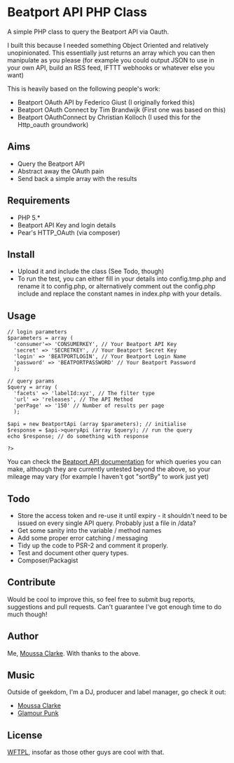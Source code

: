# Beatport API PHP Class

A simple PHP class to query the Beatport API via Oauth.

I built this because I needed something Object Oriented and relatively unopinionated. This essentially just returns an array which you can then manipulate as you please (for example you could output JSON to use in your own API, build an RSS feed, IFTTT webhooks or whatever else you want)

This is heavily based on the following people's work:

* Beatport OAuth API by Federico Giust (I originally forked this)
* Beatport OAuth Connect by Tim Brandwijk (First one was based on this)
* Beatport OAuthConnect by Christian Kolloch (I used this for the Http_oauth groundwork)

## Aims

* Query the Beatport API
* Abstract away the OAuth pain
* Send back a simple array with the results

## Requirements

* PHP 5.*
* Beatport API Key and login details
* Pear's HTTP_OAuth (via composer)

## Install

* Upload it and include the class (See Todo, though)
* To run the test, you can either fill in your details into config.tmp.php and rename it to config.php, or alternatively comment out the config.php include and replace the constant names in index.php with your details.

## Usage

```
// login parameters
$parameters = array (
  'consumer'=> 'CONSUMERKEY', // Your Beatport API Key
  'secret' => 'SECRETKEY', // Your Beatport Secret Key
  'login' => 'BEATPORTLOGIN', // Your Beatport Login Name
  'password' => 'BEATPORTPASSWORD' // Your Beatport Password
  );

// query params
$query = array (
  'facets' => 'labelId:xyz', // The filter type
  'url' => 'releases', // The API Method
  'perPage' => '150' // Number of results per page
  );

$api = new BeatportApi (array $parameters); // initialise
$response = $api->queryApi (array $query); // run the query
echo $response; // do something with response

?>
```

You can check the [Beatport API documentation](https://oauth-api.beatport.com/) for which queries you can make, although they are currently untested beyond the above, so your mileage may vary (for example I haven't got "sortBy" to work just yet)

## Todo

* Store the access token and re-use it until expiry - it shouldn't need to be issued on every single API query. Probably just a file in /data?
* Get some sanity into the variable / method names
* Add some proper error catching / messaging
* Tidy up the code to PSR-2 and comment it properly.
* Test and document other query types.
* Composer/Packagist

## Contribute

Would be cool to improve this, so feel free to submit bug reports, suggestions and pull requests. Can't guarantee I've got enough time to do much though!

## Author
Me, [Moussa Clarke](http://linkedin.com/moussaclarke). With thanks to the above.

## Music
Outside of geekdom, I'm a DJ, producer and label manager, go check it out:

* [Moussa Clarke](http://www.moussaclarke.co.uk)
* [Glamour Punk](http://www.glamourpunk.co.uk)

## License
[WFTPL](http://www.wtfpl.net/), insofar as those other guys are cool with that.





